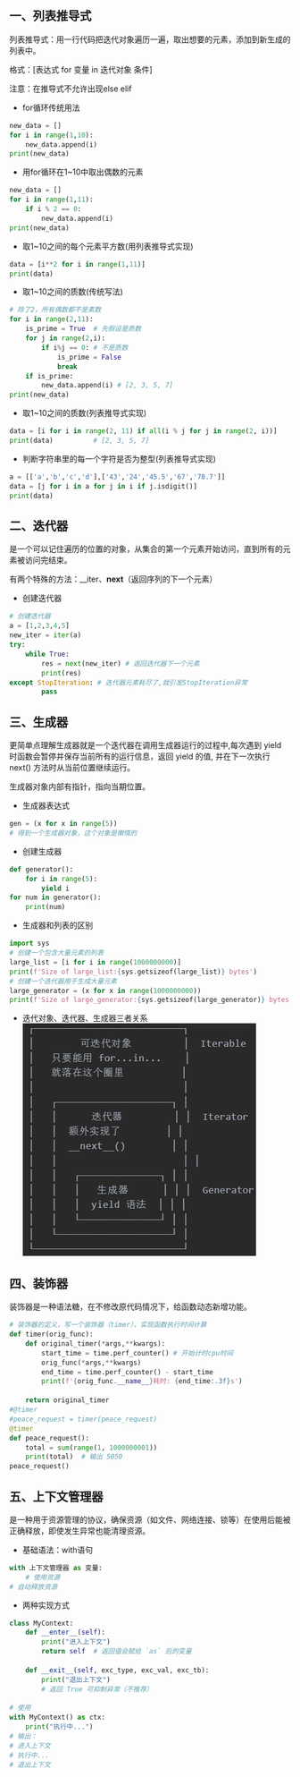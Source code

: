 



## 一、列表推导式

列表推导式：用一行代码把迭代对象遍历一遍，取出想要的元素，添加到新生成的列表中。

格式：[表达式 for 变量 in 迭代对象 条件]

注意：在推导式不允许出现else elif

- for循环传统用法

```python
new_data = []
for i in range(1,10):
    new_data.append(i)
print(new_data)
```

- 用for循环在1~10中取出偶数的元素

```python
new_data = []
for i in range(1,11):
    if i % 2 == 0:
        new_data.append(i)
print(new_data)
```

- 取1~10之间的每个元素平方数(用列表推导式实现)

```python
data = [i**2 for i in range(1,11)]
print(data)
```

- 取1~10之间的质数(传统写法)

```python
# 除了2，所有偶数都不是素数
for i in range(2,11):
    is_prime = True  # 先假设是质数
    for j in range(2,i):
        if i%j == 0: # 不是质数
            is_prime = False
            break
    if is_prime:
        new_data.append(i) # [2, 3, 5, 7]
print(new_data)
```

- 取1~10之间的质数(列表推导式实现)

```python
data = [i for i in range(2, 11) if all(i % j for j in range(2, i))]
print(data)          # [2, 3, 5, 7]
```

- 判断字符串里的每一个字符是否为整型(列表推导式实现)

```python
a = [['a','b','c','d'],['43','24','45.5','67','78.7']]
data = [j for i in a for j in i if j.isdigit()]
print(data)
```



## 二、迭代器

是一个可以记住遍历的位置的对象，从集合的第一个元素开始访问，直到所有的元素被访问完结束。

有两个特殊的方法：__iter、__next__（返回序列的下一个元素）

- 创建迭代器

```python
# 创建迭代器
a = [1,2,3,4,5]
new_iter = iter(a)
try:
    while True:
        res = next(new_iter) # 返回迭代器下一个元素
        print(res)
except StopIteration: # 迭代器元素耗尽了,就引发StopIteration异常
        pass
```

## 三、生成器

更简单点理解生成器就是一个迭代器在调用生成器运行的过程中,每次遇到 yield 时函数会暂停并保存当前所有的运行信息，返回 yield 的值, 并在下一次执行 next() 方法时从当前位置继续运行。

生成器对象内部有指针，指向当期位置。

- 生成器表达式

```python
gen = (x for x in range(5))
# 得到一个生成器对象，这个对象是懒惰的
```



- 创建生成器

```python
def generator():
    for i in range(5):
        yield i
for num in generator():
    print(num)
```

- 生成器和列表的区别

```python
import sys
# 创建一个包含大量元素的列表
large_list = [i for i in range(1000000000)]
print(f'Size of large_list:{sys.getsizeof(large_list)} bytes')
# 创建一个迭代器用于生成大量元素
large_generator = (x for x in range(1000000000))
print(f'Size of large_generator:{sys.getsizeof(large_generator)} bytes')
```

- 迭代对象、迭代器、生成器三者关系
  ![image-20250729142913295](img/image-20250729142913295.png)

## 四、装饰器

装饰器是一种语法糖，在不修改原代码情况下，给函数动态新增功能。

```python
# 装饰器的定义，写一个装饰器（timer），实现函数执行时间计算
def timer(orig_func):
    def original_timer(*args,**kwargs):
        start_time = time.perf_counter() # 开始计时cpu时间
        orig_func(*args,**kwargs)
        end_time = time.perf_counter() - start_time
        print(f'{orig_func.__name__}耗时: {end_time:.3f}s')

    return original_timer
#@timer
#peace_request = timer(peace_request)
@timer
def peace_request():
    total = sum(range(1, 1000000001))
    print(total)  # 输出 5050
peace_request()
```



## 五、上下文管理器

是一种用于资源管理的协议，确保资源（如文件、网络连接、锁等）在使用后能被正确释放，即使发生异常也能清理资源。

- 基础语法：with语句

```python
with 上下文管理器 as 变量:
    # 使用资源
# 自动释放资源
```

- 两种实现方式

```python
class MyContext:
    def __enter__(self):
        print("进入上下文")
        return self  # 返回值会赋给 `as` 后的变量

    def __exit__(self, exc_type, exc_val, exc_tb):
        print("退出上下文")
        # 返回 True 可抑制异常（不推荐）

# 使用
with MyContext() as ctx:
    print("执行中...")
# 输出：
# 进入上下文
# 执行中...
# 退出上下文
```

